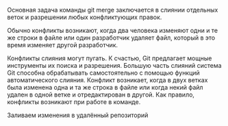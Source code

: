 Основная задача команды git merge заключается в слиянии отдельных веток и разрешении любых конфликтующих правок.

Обычно конфликты возникают, когда два человека изменяют одни и те же строки в файле
 или один разработчик удаляет файл, который в это время изменяет другой разработчик. 


Конфликты слияния могут пугать. К счастью, Git предлагает мощные инструменты их поиска и разрешения.
 Большую часть слияний система Git способна обрабатывать самостоятельно с помощью функций автоматического слияния. 
 Конфликт возникает, когда в двух ветках была изменена одна и та же строка в файле или 
 когда некий файл удален в одной ветке и отредактирован в другой. Как правило, конфликты возникают при работе в команде.

Заливаем изменения в удалённый репозиторий